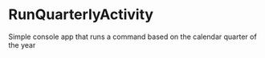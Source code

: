RunQuarterlyActivity
====================

Simple console app that runs a command based on the calendar quarter of the year
